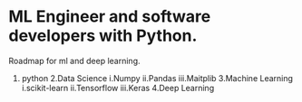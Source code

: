 # ML Engineer and software developers with Python.
Roadmap for ml and deep learning.
1. python
2.Data Science
 i.Numpy
 ii.Pandas
 iii.Maitplib
3.Machine Learning
  i.scikit-learn
  ii.Tensorflow
  iii.Keras
4.Deep Learning
